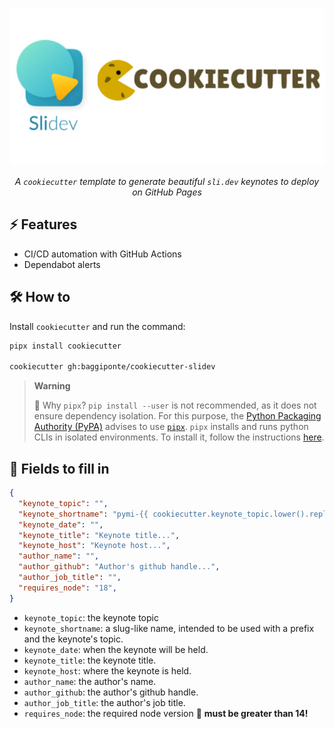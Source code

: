 <center>

![logo](./assets/cookiecutter-slidev.png)

*A `cookiecutter` template to generate beautiful `sli.dev` keynotes to deploy on GitHub Pages*

</center>

## ⚡ Features

* CI/CD automation with GitHub Actions
* Dependabot alerts

## 🛠️ How to

Install `cookiecutter` and run the command:

```bash
pipx install cookiecutter

cookiecutter gh:baggiponte/cookiecutter-slidev
```

> **Warning**
>
> 🔎 Why `pipx`?
> `pip install --user` is not recommended, as it does not ensure dependency isolation. For this purpose, the [Python Packaging Authority (PyPA)](https://www.pypa.io/en/latest/) advises to use [`pipx`](https://pypa.github.io/pipx/). `pipx` installs and runs python CLIs in isolated environments. To install it, follow the instructions [here](https://pypa.github.io/pipx/#install-pipx).

## 📝 Fields to fill in

```json
{
  "keynote_topic": "",
  "keynote_shortname": "pymi-{{ cookiecutter.keynote_topic.lower().replace(' ', '-') }}",
  "keynote_date": "",
  "keynote_title": "Keynote title...",
  "keynote_host": "Keynote host...",
  "author_name": "",
  "author_github": "Author's github handle...",
  "author_job_title": "",
  "requires_node": "18",
}
```

* `keynote_topic`: the keynote topic
* `keynote_shortname`: a slug-like name, intended to be used with a prefix and the keynote's topic.
* `keynote_date`: when the keynote will be held.
* `keynote_title`: the keynote title.
* `keynote_host`: where the keynote is held.
* `author_name`: the author's name.
* `author_github`: the author's github handle.
* `author_job_title`: the author's job title.
* `requires_node`: the required node version 🚨 **must be greater than 14!**

